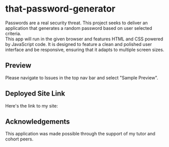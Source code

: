 # that-password-generator
Passwords are a real security threat. 
This project seeks to deliver an application that generates a random password based on user selected criteria.  
This app will run in the given browser and features HTML and CSS powered by JavaScript code.
It is designed to feature a clean and polished user interface and be responsive, ensuring that it adapts to multiple screen sizes.

## Preview
Please navigate to Issues in the top nav bar and select "Sample Preview".

## Deployed Site Link
Here's the link to my site:  

## Acknowledgements
This application was made possible through the support of my tutor and cohort peers. 